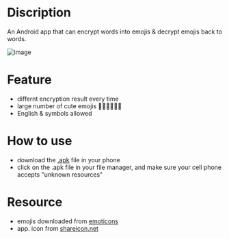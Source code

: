 # Discription
An Android app that can encrypt words into emojis & decrypt emojis back to words.

![image](https://user-images.githubusercontent.com/80504001/228616959-d248ac12-f753-4300-9d37-ae839da62e43.png)

# Feature
- differnt encryption result every time
- large number of cute emojis 🐙🐰🐸🐧🐏🐉
- English & symbols allowed

# How to use
- download the [.apk](https://github.com/stanleyshen2003/my_emoji_key/blob/main/emoji_encrypt.apk) file in your phone
- click on the .apk file in your file manager, and make sure your cell phone accepts "unknown resources"

# Resource
- emojis downloaded from [emoticons](https://github.com/gregce/Emoticons/blob/master/emoticonsList.txt)
- app. icon from [shareicon.net](https://www.shareicon.net/smiley-lock-625375)
